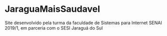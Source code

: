 # JaraguaMaisSaudavel
Site desenvolvido pela turma da faculdade de Sistemas para Internet SENAI 2019/1, em parceria com o SESI Jaraguá do Sul
